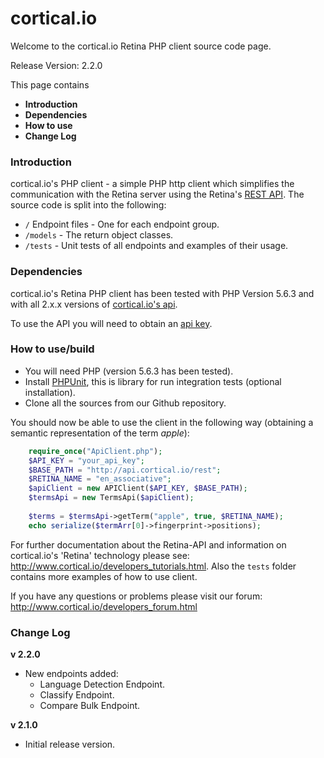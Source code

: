 cortical.io
===========
Welcome to the cortical.io Retina PHP client source code page.

Release Version: 2.2.0

This page contains
<UL>
<LI><B>Introduction</B></LI>
<LI><B>Dependencies</B></LI>
<LI><B>How to use</B></LI>
<LI><B>Change Log</B></LI>
</UL>


### Introduction
cortical.io's PHP client - a simple PHP http client which simplifies the communication with the Retina server using the Retina's <a href="http://api.cortical.io/">REST API</a>. 
The source code is split into the following:

* `/` Endpoint files - One for each endpoint group.
* `/models` - The return object classes.
* `/tests` - Unit tests of all endpoints and examples of their usage.


### Dependencies
cortical.io's Retina PHP client has been tested with PHP Version 5.6.3 and with all 2.x.x versions of <a href="http://api.cortical.io">cortical.io's api</a>.

To use the API you will need to obtain an <a href="http://www.cortical.io/developers_apikey.html">api key</a>.


### How to use/build
* You will need PHP (version 5.6.3 has been tested).
* Install <a href="https://phpunit.de/getting-started.html">PHPUnit</a>, this is library for run integration tests (optional installation).
* Clone all the sources from our Github repository.

You should now be able to use the client in the following way (obtaining a semantic representation of the term *apple*):

```php
    require_once("ApiClient.php");
    $API_KEY = "your_api_key";
    $BASE_PATH = "http://api.cortical.io/rest";
    $RETINA_NAME = "en_associative";
    $apiClient = new APIClient($API_KEY, $BASE_PATH);
    $termsApi = new TermsApi($apiClient);
    
    $terms = $termsApi->getTerm("apple", true, $RETINA_NAME);
    echo serialize($termArr[0]->fingerprint->positions);
```

For further documentation about the Retina-API and information on cortical.io's 'Retina' technology please see: 
http://www.cortical.io/developers_tutorials.html. Also the `tests` folder contains more examples of how to use client. 

If you have any questions or problems please visit our forum:
http://www.cortical.io/developers_forum.html

### Change Log
<B>v 2.2.0</B>
* New endpoints added:
  * Language Detection Endpoint.
  * Classify Endpoint.
  * Compare Bulk Endpoint.

<B>v 2.1.0</B>
* Initial release version.
